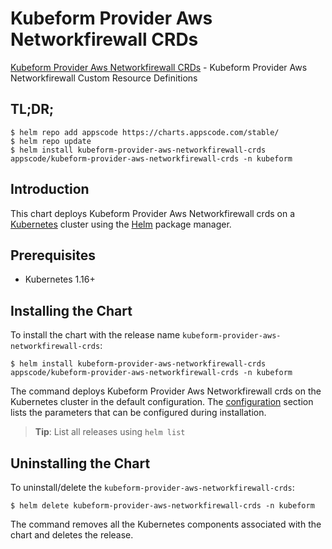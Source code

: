# Kubeform Provider Aws Networkfirewall CRDs

[Kubeform Provider Aws Networkfirewall CRDs](https://github.com/kubeform) - Kubeform Provider Aws Networkfirewall Custom Resource Definitions

## TL;DR;

```console
$ helm repo add appscode https://charts.appscode.com/stable/
$ helm repo update
$ helm install kubeform-provider-aws-networkfirewall-crds appscode/kubeform-provider-aws-networkfirewall-crds -n kubeform
```

## Introduction

This chart deploys Kubeform Provider Aws Networkfirewall crds on a [Kubernetes](http://kubernetes.io) cluster using the [Helm](https://helm.sh) package manager.

## Prerequisites

- Kubernetes 1.16+

## Installing the Chart

To install the chart with the release name `kubeform-provider-aws-networkfirewall-crds`:

```console
$ helm install kubeform-provider-aws-networkfirewall-crds appscode/kubeform-provider-aws-networkfirewall-crds -n kubeform
```

The command deploys Kubeform Provider Aws Networkfirewall crds on the Kubernetes cluster in the default configuration. The [configuration](#configuration) section lists the parameters that can be configured during installation.

> **Tip**: List all releases using `helm list`

## Uninstalling the Chart

To uninstall/delete the `kubeform-provider-aws-networkfirewall-crds`:

```console
$ helm delete kubeform-provider-aws-networkfirewall-crds -n kubeform
```

The command removes all the Kubernetes components associated with the chart and deletes the release.


